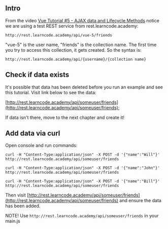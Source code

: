 
## Intro

From the video [Vue Tutorial #5 - AJAX data and Lifecycle Methods](https://youtu.be/inJDWcHmsss) notice we are using a test REST service from rest.learncode.academy: 

`http://rest.learncode.academy/api/vue-5/friends`

"vue-5" is the  user name, "friends" is the collection name.  The first time you try to access this collection, it gets created. 
So the syntax is: 

`http://rest.learncode.academy/api/{username}/{collection name}`

## Check if data exists

It's possible that data has been deleted before you run an example and see this tutorial.
Visit link below to see the data:

[http://rest.learncode.academy/api/someuser/friends](http://rest.learncode.academy/api/someuser/friends);

If data isn't there, move to the next chapter and create it!

## Add data via curl

Open console and run commands:

`curl -H "Content-Type:application/json" -X POST -d '{"name":"Will"}' http://rest.learncode.academy/api/someuser/friends`

`curl -H "Content-Type:application/json" -X POST -d '{"name":"John"}' http://rest.learncode.academy/api/someuser/friends`

`curl -H "Content-Type:application/json" -X POST -d '{"name":"Bill"}' http://rest.learncode.academy/api/someuser/friends`


Then visit [http://rest.learncode.academy/api/someuser/friends](http://rest.learncode.academy/api/someuser/friends) and ensure the data has been added.

NOTE! Use `http://rest.learncode.academy/api/someuser/friends` in your main.js
